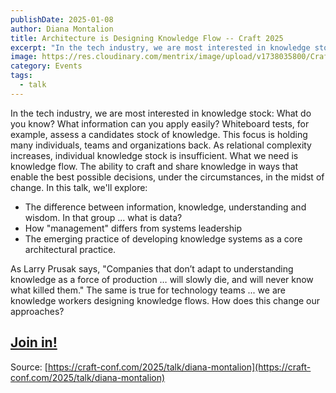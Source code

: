 ```yaml
---
publishDate: 2025-01-08
author: Diana Montalion
title: Architecture is Designing Knowledge Flow -- Craft 2025
excerpt: "In the tech industry, we are most interested in knowledge stock: What do you know? What information can you apply easily? Whiteboard tests, for example, assess a candidate's stock of knowledge."
image: https://res.cloudinary.com/mentrix/image/upload/v1738035800/Craft_2025_ipkhag.png
category: Events
tags:
  - talk
---
```


In the tech industry, we are most interested in knowledge stock: What do you know? What information can you apply easily? Whiteboard tests, for example, assess a candidates stock of knowledge. This focus is holding many individuals, teams and organizations back. As relational complexity increases, individual knowledge stock is insufficient. What we need is knowledge flow. The ability to craft and share knowledge in ways that enable the best possible decisions, under the circumstances, in the midst of change. In this talk, we'll explore:

- The difference between information, knowledge, understanding and wisdom. In that group ... what is data?
- How "management" differs from systems leadership
- The emerging practice of developing knowledge systems as a core architectural practice.

As Larry Prusak says, "Companies that don’t adapt to understanding knowledge as a force of production … will slowly die, and will never know what killed them." The same is true for technology teams ... we are knowledge workers designing knowledge flows. How does this change our approaches?

## [Join in!](https://craft-conf.com/2025/tickets)

Source: [https://craft-conf.com/2025/talk/diana-montalion](https://craft-conf.com/2025/talk/diana-montalion)
